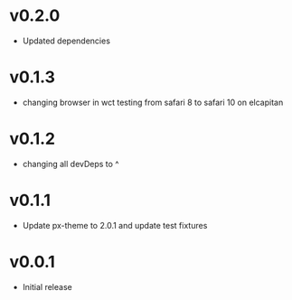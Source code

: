 v0.2.0
==================
* Updated dependencies

v0.1.3
==================
* changing browser in wct testing from safari 8 to safari 10 on elcapitan

v0.1.2
==================
* changing all devDeps to ^

v0.1.1
==================
* Update px-theme to 2.0.1 and update test fixtures

v0.0.1
==================
* Initial release
